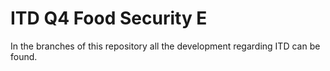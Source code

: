 # ITD Q4 Food Security E

In the branches of this repository all the development regarding ITD can be found.
